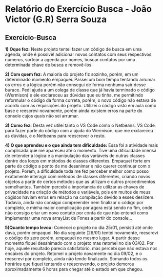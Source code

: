 # Relatório do Exercício Busca - João Victor (G.R) Serra Souza 

## Exercício-Busca


**1) Oque fez:**
Neste projeto tentei fazer um código de busca em uma agenda, onde é possivel adicionar novos contatos com seus respectivos números, sortear a agenda por nomes, buscar contatos por uma determinada chave de busca e removê-los

**2) Com quem fez:**
A maioria do projeto fiz sozinho, porém, em um determinado momento empaquei. Passei um bom tempo tentando arrumar os erros e a lógica porém não consegui de forma nenhuma sair desse buraco. Pedi ajuda a um colega de classe que já havia terminado o código (Wermison) e ele exclareceu as dúvidas que eu tinha, me permitindo reformular o código da forma correta, porém, o novo código não estava de acordo com as requisições do projeto. Utilizei o código visto em aula como base e reescrevi novamente, porém ainda existem erros na parte do console cujos quais não sei arrumar.

**3) Como fez:**
Desta vez utilei tanto o VS Code como o Netbeans. VS Code para fazer parte do código com a ajuda do Wermison, que me exclareceu as dúvidas, e o Netbeans para reescrever o resto.

**4) O que aprendeu e o que ainda tem dificuldade:**
Essa foi a atividade mais complicada que me apareceu até o momento. Tive uma dificuldade imensa de entender a lógica e a manipulação das variáveis de outras classes dentro dos loops em métodos de classes diferentes. Empaquei forte em parte do código a ponto de me desanimar e não querer continuar com o projeto. Porém, a dificuldade toda me fez perceber melhor como posso exatamente interagir com métodos de classes diferentes, criando novos objetos a partir de certos métodos que as utilizam e outros procedimentos semelhantes. Também percebi a importancia de utilizar as chaves de privacidade na criação de métodos e variáveis, pois em muitos de meus cógidos haviam erros em relação na compilação devido a esses deslizem. Todavia, ainda não consigui compreender nem finalizar o código por completo, e minha maior complicação por agora está sendo no fim, onde não consigo criar um novo contato por conta de que não entendi como implementar uma nova arrayList de Fones a partir do console...

**5)Quanto tempo levou:**
Comecei o projeto  no dia 25/01, persisti até onde dava, porém empaquei. No dia seguinte (26/01) tentei novamente, reescrevi o código do zero porém, empaquei no mesmo lugar. A partir desse momento fiquei desanimado com o projeto mas retomei no dia 03/02. Por hoje, aquele resultado parecia satisfatório, mas percebi que não estava nos encaixes do projeto. Retomei o projeto novamente no dia 09/02, e o reescrevi por completo, ainda não tendo finalizado. Somando todos os horários que fiquei tentando e reescrevendo, o projeto demorou aproximadamente 6 horas para chegar até o estado em que chegou.
